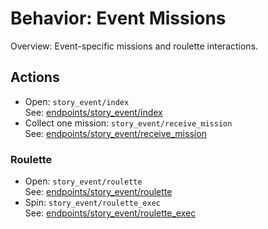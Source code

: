 # Behavior: Event Missions

Overview: Event-specific missions and roulette interactions.

## Actions

- Open: `story_event/index`  
   See: [endpoints/story_event/index](../../endpoints/story_event/index/README.md)
- Collect one mission: `story_event/receive_mission`  
   See: [endpoints/story_event/receive_mission](../../endpoints/story_event/receive_mission/README.md)

### Roulette

- Open: `story_event/roulette`  
   See: [endpoints/story_event/roulette](../../endpoints/story_event/roulette/README.md)
- Spin: `story_event/roulette_exec`  
   See: [endpoints/story_event/roulette_exec](../../endpoints/story_event/roulette_exec/README.md)
